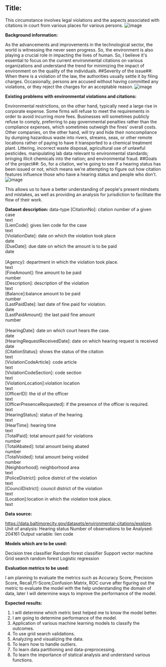 ## Title: 

This circumstance involves legal violations and the aspects associated with citations in court from various places for various persons.
![image](https://user-images.githubusercontent.com/106714178/172522403-3cee930b-ff80-49b5-a09f-754aae722fa3.png)

 
**Background information:**

As the advancements and improvements in the technological sector, the world is witnessing the never seen progress. So, the environment is also playing a crucial role in impacting the lives of human. So, I believe it's essential to focus on the current environmental citations on various organizations and understand the trend for minimizing the impact of environment on the quality of the individuals.
##Severity of the issue##:
When there is a violation of the law, the authorities usually settle it by filing charges. Occasionally, persons are accused without having committed any violations, or they reject the charges for an acceptable reason.
![image](https://user-images.githubusercontent.com/106714178/172522488-d8bb45b4-8bdd-4ec2-8eae-0266a222d4f0.png)

 
**Existing problems with environmental violations and citations:**

Environmental restrictions, on the other hand, typically need a large rise in corporate expense. Some firms will refuse to meet the requirements in order to avoid incurring more fees. Businesses will sometimes publicly refuse to comply, preferring to pay governmental penalties rather than the compliance expenses, which sometimes outweigh the fines' overall costs. Other companies, on the other hand, will try and hide their noncompliance by dumping hazardous waste into rivers, streams, seas, or other remote locations rather of paying to have it transported to a chemical treatment plant. Littering, incorrect waste disposal, agricultural use of unlawful pesticides. manipulating lab data relevant to environmental standards; bringing illicit chemicals into the nation; and environmental fraud.
##Goals of the project##:
So, for a citation, we're going to see if a hearing status has been issued or not, which means we're attempting to figure out how citation features influence those who have a hearing status and people who don't. 
![image](https://user-images.githubusercontent.com/106714178/172522328-9a892a13-e357-49d2-ab64-609432cfb358.png)

 
This allows us to have a better understanding of people's present mindsets and mistakes, as well as providing an analysis for jurisdiction to facilitate the flow of their work.

**Dataset description:**
                                                                                    data-type
[CitationNo]: citation number of a given case		                                     <br />    text
 <br /> [LienCode]:		gives lien code for the case                                     <br />  text
 <br /> [ViolationDate]: date on which the violation took place		                     <br />  date 
 <br /> [DueDate]: due date on which the amount is to be paid		                       <br />  date  
 <br /> [Agency]: department in which the violation took place.		                     <br />  text
 <br /> [FineAmount]: fine amount to be paid		                                        <br />  number
 <br /> [Description]: description of the violation		                                  <br /> text
 <br /> [Balance]:balance amount to be paid		                                          <br /> number
 <br /> [LastPaidDate]: last date of fine paid for violation.		                       <br />  date
 <br /> [LastPaidAmount]: the last paid fine amount		                                 <br />  number   
 <br /> [HearingDate]: date on which court hears the case.		                          <br />  date
 <br /> [HearingRequestReceivedDate]: date on which hearing request is received	      <br /> 	date
 <br /> [CitationStatus]: shows the status of the citation		                          <br />  text
 <br /> [ViolationCodeArticle]: code article		                                       <br />   text
 <br /> [ViolationCodeSection]: code section		                                        <br />  text
 <br /> [ViolationLocation]:violation location			                                     <br />  text
 <br /> [OfficerID]: the id of the officer		                                          <br />  text
 <br /> [OfficerPresenceRequested]: if the presence of the officer is required.		     <br />  text
 <br /> [HearingStatus]: status of the hearing.		                                     <br />  text
 <br /> [HearTime]: hearing time		                                                    <br />  text
 <br /> [TotalPaid]: total amount paid for violations                                 <br />  number
 <br /> [TotalAbated]: total amount being abated		                                    <br />  number
 <br /> [TotalVoided]: total amount being voided		                                    <br />  number
 <br /> [Neighborhood]: neighborhood area		                                            <br /> text
 <br /> [PoliceDistrict]: police district of the violation		                           <br /> text
 <br /> [CouncilDistrict]: council district of the violation		                        <br />  text
 <br /> [Location]:location in which the violation took place.                        <br />  text


**Data source:**

https://data.baltimorecity.gov/datasets/environmental-citations/explore.
Unit of analysis: Hearing status
Number of observations to be Analysed: 204161
Output variable: lien code

**Models which are to be used:**

Decision tree classifier
Random forest classifier
Support vector machine
Grid search random forest
Logistic regression

**Evaluation metrics to be used:**

I am planning to evaluate the metrics such as Accuracy Score, Precision Score, Recall,f1-Score,Confusion Matrix, ROC curve after figuring out the metric to evaluate the model with the help understanding the domain of data, later I will determine ways to improve the performance of the model.

**Expected results:**

1. I will determine which metric best helped me to know the model better.
2. I am going to determine performance of the model.
3. Application of various machine learning models to classify the outcomes.
4. To use grid search validations.
5. Analyzing and visualizing the data.
6. To learn how to handle outliers.
7. To learn data partitioning and data-preprocessing.
8. To learn the importance of statical analysis and understand various functions.

